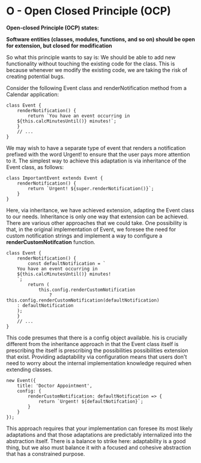 # O - Open Closed Principle (OCP)

**Open-closed Principle (OCP) states:**

**Software entities (classes, modules, functions, and so on) should be open for extension, but
closed for modification**

So what this principle wants to say is: We should be able to add new functionality without touching the existing code for the class. This is because whenever we modify the existing code, we are taking the risk of creating potential bugs.

Consider the following Event class and renderNotification method from a Calendar application:

```
class Event {
    renderNotification() {
        return `You have an event occurring in
    ${this.calcMinutesUntil()} minutes!`;
    }
    // ...
}
```

We may wish to have a separate type of event that renders a notification prefixed with the word Urgent! to ensure that the user pays more attention to it. The simplest way to achieve this adaptation is via inheritance of the Event class, as follows:

```
class ImportantEvent extends Event {
    renderNotification() {
        return `Urgent! ${super.renderNotification()}`;
    }
}
```

Here, via inheritance, we have achieved extension, adapting the Event class to our needs. Inheritance is only one way that extension can be achieved. There are various other approaches that we could take. One possibility is that, in the original implementation of Event, we foresee the need for custom notification strings and implement a way to configure a **renderCustomNotifcation** function.

```
class Event {
    renderNotification() {
        const defaultNotification = `
    You have an event occurring in
    ${this.calcMinutesUntil()} minutes!
    `;
        return (
            this.config.renderCustomNotification
                ? this.config.renderCustomNotification(defaultNotification)
    : defaultNotification
    );
    }
    // ...
}
```

This code presumes that there is a config object available. his is crucially different from the inheritance approach in that the Event class itself is prescribing the itself is prescribing the possibilities possibilities extension that exist. Providing adaptability via configuration means that users don't need to worry about the internal implementation knowledge required when extending classes.

```
new Event({
    title: 'Doctor Appointment',
    config: {
        renderCustomNotification: defaultNotification => {
            return `Urgent! ${defaultNotifcation}`;
        }
    }
});
```

This approach requires that your implementation can foresee its most likely adaptations and that those adaptations are predictably internalized into the abstraction itself. There is a balance to strike here: adaptability is a good thing, but we also must balance it
with a focused and cohesive abstraction that has a constrained purpose.
